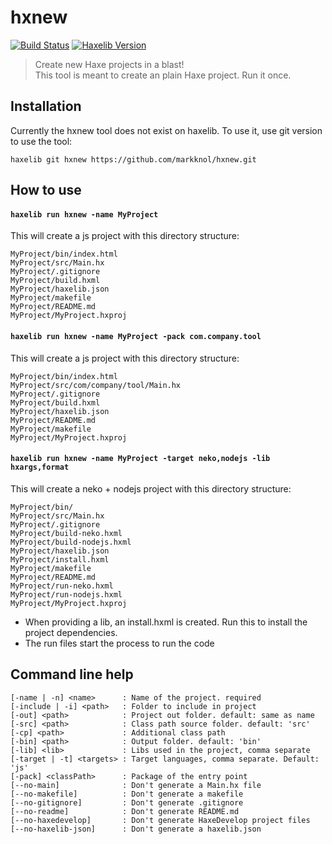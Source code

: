 # hxnew

[![Build Status](https://travis-ci.org/markknol/hxnew.svg?branch=master)](https://travis-ci.org/markknol/hxnew)
[![Haxelib Version](https://img.shields.io/github/tag/markknol/hxnew.svg?label=haxelib)](http://lib.haxe.org/p/hxnew)
	
> Create new Haxe projects in a blast!  
> This tool is meant to create an plain Haxe project. Run it once.

## Installation

Currently the hxnew tool does not exist on haxelib. To use it, use git version to use the tool:

```
haxelib git hxnew https://github.com/markknol/hxnew.git
```

## How to use 

#### `haxelib run hxnew -name MyProject`

This will create a js project with this directory structure:

```
MyProject/bin/index.html
MyProject/src/Main.hx
MyProject/.gitignore
MyProject/build.hxml
MyProject/haxelib.json
MyProject/makefile
MyProject/README.md
MyProject/MyProject.hxproj
```

#### `haxelib run hxnew -name MyProject -pack com.company.tool`

This will create a js project with this directory structure:

```
MyProject/bin/index.html
MyProject/src/com/company/tool/Main.hx
MyProject/.gitignore
MyProject/build.hxml
MyProject/haxelib.json
MyProject/README.md
MyProject/makefile
MyProject/MyProject.hxproj
```

#### `haxelib run hxnew -name MyProject -target neko,nodejs -lib hxargs,format`

This will create a neko + nodejs project with this directory structure:

```
MyProject/bin/
MyProject/src/Main.hx
MyProject/.gitignore
MyProject/build-neko.hxml
MyProject/build-nodejs.hxml
MyProject/haxelib.json
MyProject/install.hxml
MyProject/makefile
MyProject/README.md
MyProject/run-neko.hxml
MyProject/run-nodejs.hxml
MyProject/MyProject.hxproj
```

* When providing a lib, an install.hxml is created. Run this to install the project dependencies.
* The run files start the process to run the code

## Command line help

```
[-name | -n] <name>      : Name of the project. required
[-include | -i] <path>   : Folder to include in project
[-out] <path>            : Project out folder. default: same as name
[-src] <path>            : Class path source folder. default: 'src'
[-cp] <path>             : Additional class path
[-bin] <path>            : Output folder. default: 'bin'
[-lib] <lib>             : Libs used in the project, comma separate
[-target | -t] <targets> : Target languages, comma separate. Default: 'js'
[-pack] <classPath>      : Package of the entry point
[--no-main]              : Don't generate a Main.hx file
[--no-makefile]          : Don't generate a makefile
[--no-gitignore]         : Don't generate .gitignore
[--no-readme]            : Don't generate README.md
[--no-haxedevelop]       : Don't generate HaxeDevelop project files
[--no-haxelib-json]      : Don't generate a haxelib.json
```
